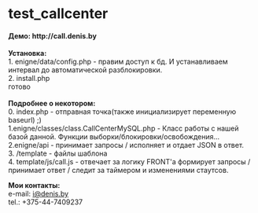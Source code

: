 test_callcenter
===============

<h4>Демо: http://call.denis.by</h4>
<b>Установка:</b><br>
1. enigne/data/config.php - правим доступ к бд. И устанавливаем интервал до автоматической разблокировки.<br>
2. install.php<br>
готово<br>
<br>
<b>Подробнее о некотором:</b> <br>
0. index.php - отправная точка(также инициализирует переменную baseurl) ;)<br>
1.enigne/classes/class.CallCenterMySQL.php - Класс работы с нашей базой данной. Функции выборки/блокировки/освобождения...<br>
2.enigne/api - принимает запросы / исполняет и отдает JSON в ответ.  <br>
3. /template - файлы шаблона<br>
4. template/js/call.js  - отвечает за логику FRONT'a  формирует запросы / принимает ответ / следит за таймером и изменениями стаутсов.<br>

<b>Мои контакты:</b> <br>
e-mail: i@denis.by<br>
tel.: +375-44-7409237<br>
